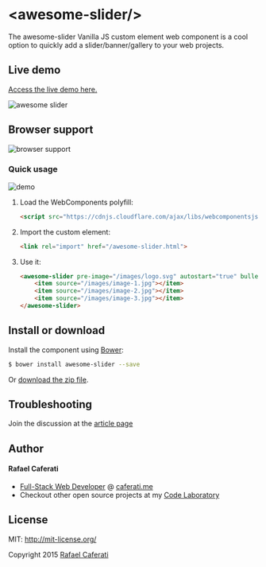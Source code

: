 &lt;awesome-slider/&gt;
=================

The awesome-slider Vanilla JS custom element web component is a cool option to quickly add a slider/banner/gallery to your web projects.

## Live demo

[Access the live demo here.](https://caferati.me/demo/awesome-slider)

![awesome slider](http://i.imgur.com/j6JlUur.png)

## Browser support

![browser support](http://i.imgur.com/4bMmB5x.png)

### Quick usage

![demo](http://i.imgur.com/KKN2hVG.gif)

1. Load the WebComponents polyfill:

	```html
	<script src="https://cdnjs.cloudflare.com/ajax/libs/webcomponentsjs/0.7.5/webcomponents.min.js"></script>
	```
2. Import the custom element:

	```html
	<link rel="import" href="/awesome-slider.html">
	```
3. Use it:

	```html
	<awesome-slider pre-image="/images/logo.svg" autostart="true" bullets="true">
		<item source="/images/image-1.jpg"></item>
		<item source="/images/image-2.jpg"></item>
		<item source="/images/image-3.jpg"></item>
	</awesome-slider>
	```

## Install or download

Install the component using [Bower](http://bower.io/):

```sh
$ bower install awesome-slider --save
```
Or [download the zip file](https://github.com/rcaferati/awesome-slider/archive/master.zip).

## Troubleshooting

Join the discussion at the [article page](https://caferati.me/labs/awesome-slider)

## Author
#### Rafael Caferati
+ <a href="https://caferati.me/portfolio" title="Full-Stack Web Developer, UI/UX Javascript Specialist" target="_blank">Full-Stack Web Developer</a> @ <a title="Full-Stack Web Developer, UI/UX Javascript Specialist" href="https://caferati.me" target="_blank">caferati.me</a>
+ Checkout other open source projects at my <a title="Web Software Developer Code Laboratory" target="_blank" href="https://caferati.me/labs">Code Laboratory</a>

License
-------
MIT: http://mit-license.org/

Copyright 2015 [Rafael Caferati](https://caferati.me)
